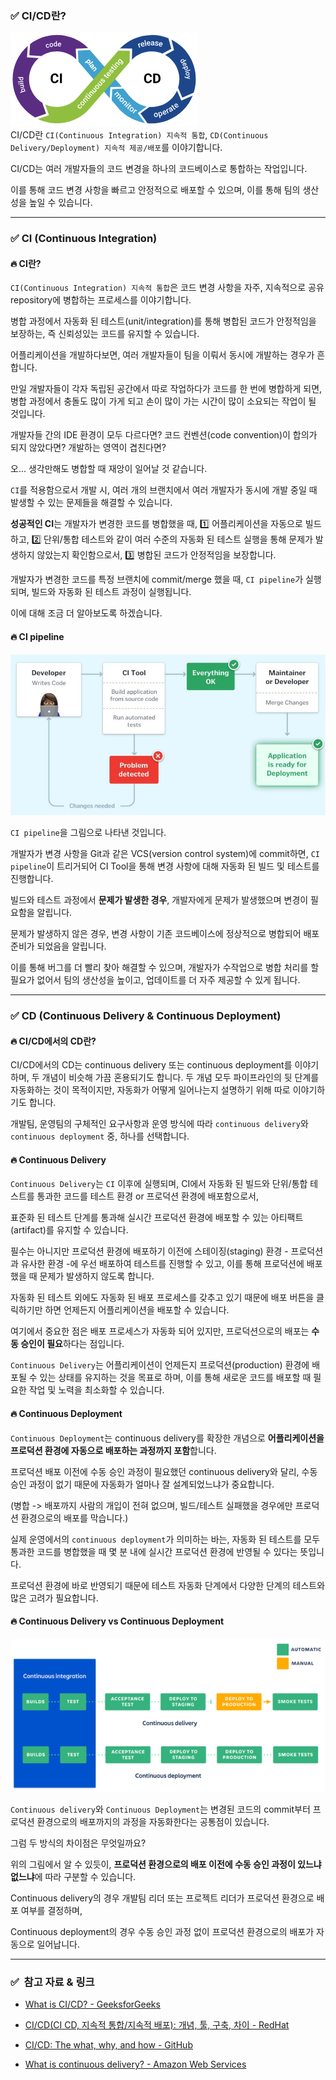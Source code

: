 ### ✅ CI/CD란?

![img.png](02_CICD_01.png)  
CI/CD란 `CI(Continuous Integration) 지속적 통합`, `CD(Continuous Delivery/Deployment) 지속적 제공/배포`를 이야기합니다.

CI/CD는 여러 개발자들의 코드 변경을 하나의 코드베이스로 통합하는 작업입니다.

이를 통해 코드 변경 사항을 빠르고 안정적으로 배포할 수 있으며, 이를 통해 팀의 생산성을 높일 수 있습니다.

---

### ✅ CI (Continuous Integration)

#### 🔥 CI란?

`CI(Continuous Integration) 지속적 통합`은 코드 변경 사항을 자주, 지속적으로 공유 repository에 병합하는 프로세스를 이야기합니다.

병합 과정에서 자동화 된 테스트(unit/integration)를 통해 병합된 코드가 안정적임을 보장하는, 즉 신뢰성있는 코드를 유지할 수 있습니다.

어플리케이션을 개발하다보면, 여러 개발자들이 팀을 이뤄서 동시에 개발하는 경우가 흔합니다.

만일 개발자들이 각자 독립된 공간에서 따로 작업하다가 코드를 한 번에 병합하게 되면, 병합 과정에서 충돌도 많이 가게 되고 손이 많이 가는 시간이 많이 소요되는 작업이 될 것입니다.

개발자들 간의 IDE 환경이 모두 다르다면? 코드 컨벤션(code convention)이 합의가 되지 않았다면? 개발하는 영역이 겹친다면?

오... 생각만해도 병합할 때 재앙이 일어날 것 같습니다.

`CI`를 적용함으로서 개발 시, 여러 개의 브랜치에서 여러 개발자가 동시에 개발 중일 때 발생할 수 있는 문제들을 해결할 수 있습니다.

**성공적인 CI**는 개발자가 변경한 코드를 병합했을 때, 1️⃣ 어플리케이션을 자동으로 빌드하고, 2️⃣ 단위/통합 테스트와 같이 여러 수준의 자동화 된 테스트 실행을 통해 문제가 발생하지 않았는지 확인함으로서, 3️⃣ 병합된 코드가 안정적임을 보장합니다.

개발자가 변경한 코드를 특정 브랜치에 commit/merge 했을 때, `CI pipeline`가 실행되며, 빌드와 자동화 된 테스트 과정이 실행됩니다.

이에 대해 조금 더 알아보도록 하겠습니다.

#### 🔥 CI pipeline
![img.png](02_CICD_02.png)


`CI pipeline`을 그림으로 나타낸 것입니다. 

개발자가 변경 사항을 Git과 같은 VCS(version control system)에 commit하면, `CI pipeline`이 트리거되어 CI Tool을 통해 변경 사항에 대해 자동화 된 빌드 및 테스트를 진행합니다.

빌드와 테스트 과정에서 **문제가 발생한 경우**, 개발자에게 문제가 발생했으며 변경이 필요함을 알립니다.

문제가 발생하지 않은 경우, 변경 사항이 기존 코드베이스에 정상적으로 병합되어 배포 준비가 되었음을 알립니다.

이를 통해 버그를 더 빨리 찾아 해결할 수 있으며, 개발자가 수작업으로 병합 처리를 할 필요가 없어서 팀의 생산성을 높이고, 업데이트를 더 자주 제공할 수 있게 됩니다.

---

### ✅ CD (Continuous Delivery & Continuous Deployment)

#### 🔥 CI/CD에서의 CD란?

CI/CD에서의 CD는 continuous delivery 또는 continuous deployment를 이야기하며, 두 개념이 비슷해 가끔 혼용되기도 합니다. 두 개념 모두 파이프라인의 뒷 단계를 자동화하는 것이 목적이지만, 자동화가 어떻게 일어나는지 설명하기 위해 따로 이야기하기도 합니다.

개발팀, 운영팀의 구체적인 요구사항과 운영 방식에 따라 `continuous delivery`와 `continuous deployment` 중, 하나를 선택합니다.

#### 🔥 Continuous Delivery

`Continuous Delivery`는 `CI` 이후에 실행되며, CI에서 자동화 된 빌드와 단위/통합 테스트를 통과한 코드를 테스트 환경 or 프로덕션 환경에 배포함으로서,

표준화 된 테스트 단계를 통과해 실시간 프로덕션 환경에 배포할 수 있는 아티팩트(artifact)를 유지할 수 있습니다.

필수는 아니지만 프로덕션 환경에 배포하기 이전에 스테이징(staging) 환경 - 프로덕션과 유사한 환경 -에 우선 배포하여 테스트를 진행할 수 있고, 이를 통해 프로덕션에 배포했을 때 문제가 발생하지 않도록 합니다.

자동화 된 테스트 외에도 자동화 된 배포 프로세스를 갖추고 있기 때문에 배포 버튼을 클릭하기만 하면 언제든지 어플리케이션을 배포할 수 있습니다.

여기에서 중요한 점은 배포 프로세스가 자동화 되어 있지만, 프로덕션으로의 배포는 **수동 승인이 필요**하다는 점입니다.

`Continuous Delivery`는 어플리케이션이 언제든지 프로덕션(production) 환경에 배포될 수 있는 상태를 유지하는 것을 목표로 하며, 이를 통해 새로운 코드를 배포할 때 필요한 작업 및 노력을 최소화할 수 있습니다.

#### 🔥 Continuous Deployment

`Continuous Deployment`는 continuous delivery를 확장한 개념으로 **어플리케이션을 프로덕션 환경에 자동으로 배포하는 과정까지 포함**합니다.

프로덕션 배포 이전에 수동 승인 과정이 필요했던 continuous delivery와 달리, 수동 승인 과정이 없기 때문에 자동화가 얼마나 잘 설계되었느냐가 중요합니다.

(병합 -> 배포까지 사람의 개입이 전혀 없으며, 빌드/테스트 실패했을 경우에만 프로덕션 환경으로의 배포를 막습니다.)

실제 운영에서의 `continuous deployment`가 의미하는 바는, 자동화 된 테스트를 모두 통과한 코드를 병합했을 때 몇 분 내에 실시간 프로덕션 환경에 반영될 수 있다는 뜻입니다.

프로덕션 환경에 바로 반영되기 때문에 테스트 자동화 단계에서 다양한 단계의 테스트와 많은 고려가 필요합니다.

#### 🔥 Continuous Delivery vs Continuous Deployment

![img.png](02_CICD_03.png)

`Continuous delivery`와 `Continuous Deployment`는 변경된 코드의 commit부터 프로덕션 환경으로의 배포까지의 과정을 자동화한다는 공통점이 있습니다.

그럼 두 방식의 차이점은 무엇일까요?

위의 그림에서 알 수 있듯이, **프로덕션 환경으로의 배포 이전에 수동 승인 과정이 있느냐 없느냐**에 따라 구분할 수 있습니다.

Continuous delivery의 경우 개발팀 리더 또는 프로젝트 리더가 프로덕션 환경으로 배포 여부를 결정하며, 

Continuous deployment의 경우 수동 승인 과정 없이 프로덕션 환경으로의 배포가 자동으로 일어납니다.


---

### ✅  참고 자료 & 링크

- [What is CI/CD? - GeeksforGeeks](https://www.geeksforgeeks.org/what-is-ci-cd/)

- [CI/CD(CI CD, 지속적 통합/지속적 배포): 개념, 툴, 구축, 차이 - RedHat](https://www.redhat.com/ko/topics/devops/what-is-ci-cd)

- [CI/CD: The what, why, and how - GitHub](https://github.com/resources/articles/devops/ci-cd)

- [What is continuous delivery? - Amazon Web Services](https://aws.amazon.com/ko/devops/continuous-delivery/)
